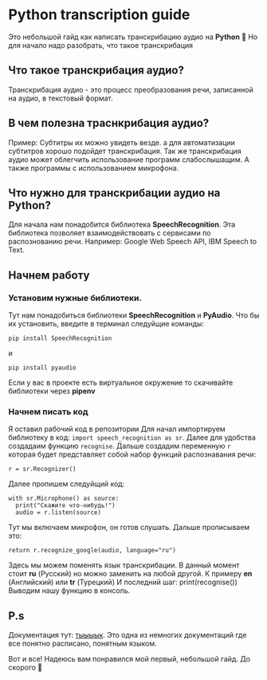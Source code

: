 # Python transcription guide 
Это небольшой гайд как написать транскрибацию аудио на **Python** :snake:
Но для начало надо разобрать, что такое транскрибация
## Что такое транскрибация аудио?
Транскрибация аудио - это процесс преобразования речи, записанной на аудио, в текстовый формат.
## В чем полезна траснкрибация аудио?
Пример: Субтитры их можно увидеть везде. а для автоматизации субтитров хорошо подойдет транскрибация.
Так же транскрибация аудио может облегчить использование программ слабослышащим. А также программы с использованием микрофона.
## Что нужно для транскрибации аудио на Python?
Для начала нам понадобится библиотека **SpeechRecognition**. Эта библиотека позволяет взаимодействовать с сервисами по распознованию речи. Например: Google Web Speech API, IBM Speech to Text. 
## Начнем работу
### Установим нужные библиотеки.
Тут нам понадобиться библиотеки **SpeechRecognition** и **PyAudio**. Что бы их установить, введите в терминал следуйщие команды: 
```
pip install SpeechRecognition
```
и 
```
pip install pyaudio
```
Если у вас в проекте есть виртуальное окружение то скачивайте библиотеки через **pipenv**
### Начнем писать код
Я оставил рабочий код в репозитории 
Для начал импортируем библиотеку в код: `import speech_recognition as sr`.
Далее для удобства создадаим функцию `recognise`.
Дальше создадим переменную `r` которая будет представляет собой набор функций распознавания речи:
```
r = sr.Recognizer()
```
Далее пропишем следуйщий код:
```
with sr.Microphone() as source:
  print("Скажите что-нибудь!")
  audio = r.listen(source)
```
Тут мы включаем микрофон, он готов слушать. Дальше прописываем это: 
```
return r.recognize_google(audio, language="ru")
```
Здесь мы можем поменять язык транскрибации. В данный момент стоит **ru** (Русский) но можно заменить на любой другой. К примеру **en** (Английский) или **tr** (Турецкий)
И последний шаг:
print(recognise())
Выводим нашу функцию в консоль.

## P.s
Документация тут: [тыыыык](https://pypi.org/project/SpeechRecognition/). Это одна из немногих документаций где все понятно расписано, понятным языком.

Вот и все! Надеюсь вам понравился мой первый, небольшой гайд. До скорого :purple_heart:
